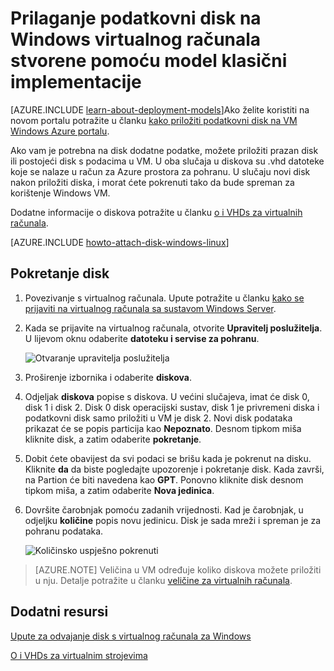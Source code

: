 <properties
    pageTitle="Na disku priložiti u VM | Microsoft Azure"
    description="Prilaganje podatkovni disk na Windows virtualnog računala stvorene pomoću model klasični implementacije i inicijalizaciju."
    services="virtual-machines-windows, storage"
    documentationCenter=""
    authors="cynthn"
    manager="timlt"
    editor="tysonn"
    tags="azure-service-management"/>

<tags
    ms.service="virtual-machines-windows"
    ms.workload="infrastructure-services"
    ms.tgt_pltfrm="vm-windows"
    ms.devlang="na"
    ms.topic="article"
    ms.date="06/27/2016"
    ms.author="cynthn"/>

# <a name="attach-a-data-disk-to-a-windows-virtual-machine-created-with-the-classic-deployment-model"></a>Prilaganje podatkovni disk na Windows virtualnog računala stvorene pomoću model klasični implementacije

[AZURE.INCLUDE [learn-about-deployment-models](../../includes/learn-about-deployment-models-classic-include.md)]Ako želite koristiti na novom portalu potražite u članku [kako priložiti podatkovni disk na VM Windows Azure portalu](virtual-machines-windows-attach-disk-portal.md).

Ako vam je potrebna na disk dodatne podatke, možete priložiti prazan disk ili postojeći disk s podacima u VM. U oba slučaja u diskova su .vhd datoteke koje se nalaze u račun za Azure prostora za pohranu. U slučaju novi disk nakon priložiti diska, i morat ćete pokrenuti tako da bude spreman za korištenje Windows VM.

Dodatne informacije o diskova potražite u članku [o i VHDs za virtualnih računala](virtual-machines-windows-about-disks-vhds.md).


[AZURE.INCLUDE [howto-attach-disk-windows-linux](../../includes/howto-attach-disk-windows-linux.md)]

## <a name="initialize-the-disk"></a>Pokretanje disk

1. Povezivanje s virtualnog računala. Upute potražite u članku [kako se prijaviti na virtualnog računala sa sustavom Windows Server][logon].

2. Kada se prijavite na virtualnog računala, otvorite **Upravitelj poslužitelja**. U lijevom oknu odaberite **datoteku i servise za pohranu**.

    ![Otvaranje upravitelja poslužitelja](./media/virtual-machines-windows-classic-attach-disk/fileandstorageservices.png)

3. Proširenje izbornika i odaberite **diskova**.

4. Odjeljak **diskova** popise s diskova. U većini slučajeva, imat će disk 0, disk 1 i disk 2. Disk 0 disk operacijski sustav, disk 1 je privremeni diska i podatkovni disk samo priložiti u VM je disk 2. Novi disk podataka prikazat će se popis particija kao **Nepoznato**. Desnom tipkom miša kliknite disk, a zatim odaberite **pokretanje**.

5.  Dobit ćete obavijest da svi podaci se brišu kada je pokrenut na disku. Kliknite **da** da biste pogledajte upozorenje i pokretanje disk. Kada završi, na Partion će biti navedena kao **GPT**. Ponovno kliknite disk desnom tipkom miša, a zatim odaberite **Nova jedinica**.

6.  Dovršite čarobnjak pomoću zadanih vrijednosti. Kad je čarobnjak, u odjeljku **količine** popis novu jedinicu. Disk je sada mreži i spreman je za pohranu podataka.

    ![Količinsko uspješno pokrenuti](./media/virtual-machines-windows-classic-attach-disk/newvolumecreated.png)

> [AZURE.NOTE] Veličina u VM određuje koliko diskova možete priložiti u nju. Detalje potražite u članku [veličine za virtualnih računala](virtual-machines-linux-sizes.md).

## <a name="additional-resources"></a>Dodatni resursi

[Upute za odvajanje disk s virtualnog računala za Windows](virtual-machines-windows-classic-detach-disk.md)

[O i VHDs za virtualnim strojevima](virtual-machines-linux-about-disks-vhds.md)

[logon]: virtual-machines-windows-classic-connect-logon.md
